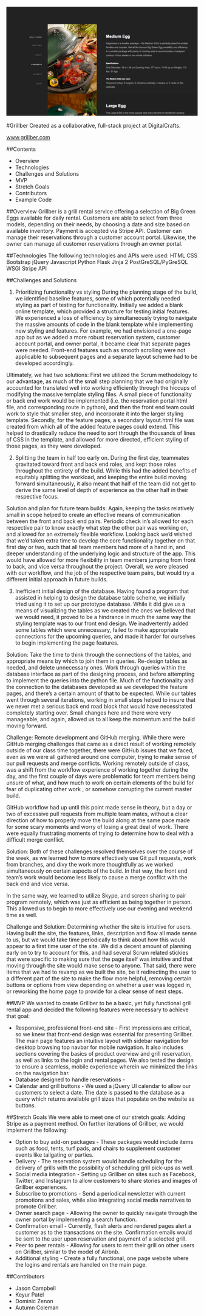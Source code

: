 ![Alt text](grillberimageread.png)


#Grillber
Created as a collaborative, full-stack project at DigitalCrafts.

www.grillber.com

##Contents
  * Overview
  * Technologies
  * Challenges and Solutions
  * MVP
  * Stretch Goals
  * Contributors
  * Example Code

##Overview
Grillber is a grill rental service offering a selection of Big Green Eggs available for daily rental.  Customers are able to select from three models, depending on their needs, by choosing a date and size based on available inventory.  Payment is accepted via Stripe API.  Customer can manage their reservations through a customer account portal.  Likewise, the owner can manage all customer reservations through an owner portal.

##Technologies
The following technologies and APIs were used:
HTML
CSS
Bootstrap
jQuery
Javascript
Python
Flask
Jinja 2
PostGreSQL/PyGreSQL
WSGI
Stripe API

##Challenges and Solutions

1. Prioritizing functionality vs styling
During the planning stage of the build, we identified baseline features, some of which potentially needed styling as part of testing for functionality.  Initially we added a blank online template, which provided a structure for testing initial features.  We experienced a loss of efficiency by simultaneously trying to navigate the massive amounts of code in the blank template while implementing new styling and features.  For example, we had envisioned a one-page app but as we added a more robust reservation system, customer account portal, and owner portal, it became clear that separate pages were needed.  Front-end features such as smooth scrolling were not applicable to subsequent pages and a separate layout scheme had to be developed accordingly. 

Ultimately, we had two solutions:  First we utilized the Scrum methodology to our advantage, as much of the small step planning that we had originally accounted for translated well into working efficiently through the hiccups of modifying the massive template styling files.  A small piece of functionality or back end work would be implemented (i.e. the reservation portal html file, and corresponding route in python), and then the front end team could work to style that smaller step, and incorporate it into the larger styling template.  Secondly, for the feature pages, a secondary layout.html file was created from which all of the added feature pages could extend.  This helped to drastically reduce the need to sort through the thousands of lines of CSS in the template, and allowed for more directed, efficient styling of those pages, as they were developed.

2. Splitting the team in half too early on.
During the first day, teammates gravitated toward front and back end roles, and kept those roles throughout the entirety of the build.  While this had the added benefits of equitably splitting the workload, and keeping the entire build moving forward simultaneously, it also meant that half of the team did not get to derive the same level of depth of experience as the other half in their respective focus.  

Solution and plan for future team builds:  Again, keeping the tasks relatively small in scope helped to create an effective means of communication between the front and back end pairs.  Periodic check in’s allowed for each respective pair to know exactly what step the other pair was working on, and allowed for an extremely flexible workflow.  Looking back we’d wished that we’d taken extra time to develop the core functionality together on that first day or two, such that all team members had more of a hand in, and deeper understanding of the underlying logic and structure of the app.  This would have allowed for more flexibility in team members jumping from front to back, and vice versa throughout the project.  Overall, we were pleased with our workflow, and the job of the respective team pairs, but would try a different initial approach in future builds.

3.  Inefficient initial design of the database.
Having found a program that assisted in helping to design the database table scheme, we initially tried using it to set up our prototype database.  While it did give us a means of visualizing the tables as we created the ones we believed that we would need, it proved to be a hindrance in much the same way the styling template was to our front end design.  We inadvertently added some tables which were unnecessary, failed to make appropriate connections for the upcoming queries, and made it harder for ourselves to begin implementing the page features.

Solution:  Take the time to think through the connections of the tables, and appropriate means by which to join them in queries.  Re-design tables as needed, and delete unnecessary ones.  Work through queries within the database interface as part of the designing process, and before attempting to implement the queries into the python file. Much of the functionality and the connection to the databases developed as we developed the feature pages, and there’s a certain amount of that to be expected.  While our tables went through several iterations, working in small steps helped to insure that we never met a serious back end road block that would have necessitated completely starting over.  Small changes here and there were very manageable, and again, allowed us to all keep the momentum and the build moving forward.

Challenge: Remote development and GitHub merging.
While there were GitHub merging challenges that came as a direct result of working remotely outside of our class time together, there were GitHub issues that we faced, even as we were all gathered around one computer, trying to make sense of our pull requests and merge conflicts.  Working remotely outside of class, was a shift from the workflow experience of working together during the day, and the first couple of days were problematic for team members being unsure of what, and how much to work on certain elements of the build for fear of duplicating other work , or somehow corrupting the current master build.

GitHub workflow had up until this point made sense in theory, but a day or two of excessive pull requests from multiple team mates, without a clear direction of how to properly move the build along at the same pace made for some scary moments and worry of losing a great deal of work.  There were equally frustrating moments of trying to determine how to deal with a difficult merge conflict.

Solution:  Both of these challenges resolved themselves over the course of the week, as we learned how to more effectively use Git pull requests, work from branches, and divy the work more thoughtfully as we worked simultaneously on certain aspects of the build.  In that way, the front end team’s work would become less likely to cause a merge conflict with the back end and vice versa.

In the same way, we learned to utilize Skype, and screen sharing to pair program remotely, which was just as efficient as being together in person.  This allowed us to begin to more effectively use our evening and weekend time as well.

Challenge and Solution:  Determining whether the site is intuitive for users.
Having built the site, the features, links, description and flow all made sense to us, but we would take time periodically to think about how this would appear to a first time user of the site.  We did a decent amount of planning early on to try to account for this, and had several Scrum related stickies that were specific to making sure that the page itself was intuitive and that moving through the site would make sense to anyone.  That said, there were items that we had to revamp as we built the site, be it redirecting the user to a different part of the site to make the flow more helpful, removing certain buttons or options from view depending on whether a user was logged in,  or reworking the home page to provide for a clear sense of next steps.




##MVP
We wanted to create Grillber to be a basic, yet fully functional grill rental app and decided the following features were necessary to achieve that goal:
  * Responsive, professional front-end site - First impressions are critical, so we knew that front-end design was essential for presenting Grillber.  The main page features an intuitive layout with sidebar navigation for desktop browsing top navbar for mobile navigation.  It also includes sections covering the basics of product overview and grill reservation, as well as links to the login and rental pages.  We also tested the design to ensure a seamless, mobile experience wherein we minimized the links on the navigation bar.
  * Database designed to handle reservations -
  * Calendar and grill buttons - We used a jQuery UI calendar to allow our customers to select a date.  The date is passed to the database as a query which returns available grill sizes that populate on the website as buttons.  


##Stretch Goals
We were able to meet one of our stretch goals: Adding Stripe as a payment method.  On further iterations of Grillber, we would implement the following:
  * Option to buy add-on packages - These packages would include items such as food, tents, turf pads, and chairs to supplement customer events like tailgating or parties.
  * Delivery - The reservation system would handle scheduling for the delivery of grills with the possibility of scheduling grill pick-ups as well.  
  * Social media integration - Setting up Grillber on sites such as Facebook, Twitter, and Instagram to allow customers to share stories and images of Grillber experiences.  
  * Subscribe to promotions - Send a periodical newsletter with current promotions and sales, while also integrating social media narratives to promote Grillber.
  * Owner search page - Allowing the owner to quickly navigate through the owner portal by implementing a search function.
  * Confirmation email - Currently, flash alerts and rendered pages alert a customer as to the transactions on the site.  Confirmation emails would be sent to the user upon reservation and payment of a selected grill.
  * Peer to peer rentals - Allowing for users to rent their grill on other users on Grillber, similar to the model of Airbnb.
  * Additional styling - Create a fully functional, one page website where the logins and rentals are handled on the main page.


##Contributors

  * Jason Campbell
  * Keyur Patel
  * Dominic Zenon
  * Autumn Coleman
